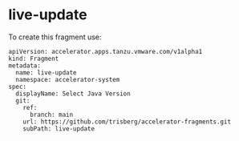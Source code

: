 # live-update

To create this fragment use:

```
apiVersion: accelerator.apps.tanzu.vmware.com/v1alpha1
kind: Fragment
metadata:
  name: live-update
  namespace: accelerator-system
spec:
  displayName: Select Java Version
  git:
    ref:
      branch: main
    url: https://github.com/trisberg/accelerator-fragments.git
    subPath: live-update
```

